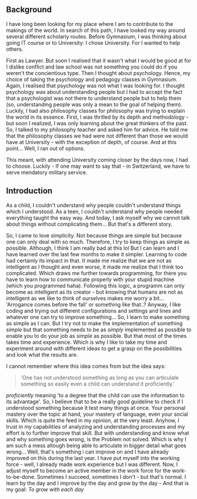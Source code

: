 Background
-------------------------------------------------------------------------------

I have long been looking for my place where I am to contribute to the makings of 
the world. In search of this path, I have looked my way around several different 
scholarly routes. Before Gymnasium, I was thinking about going IT course or to 
University: I chose University. For I wanted to help others.

First as Lawyer. But soon I realised that it wasn't what I would be good at for 
I dislike conflict and law school was not something you could do if you weren't 
the concientious type. Then I thought about psychology. Hence, my choice of taking 
the psychology and pedagogy classes in Gymnasium. Again, I realised that psychology 
was not what I was looking for. I thought psychology was about understanding people 
but I had to accept the fact that a psychologist was not there to understand people 
but to help them (so, understanding people was only a mean to the goal of helping 
them). Luckily, I had also philosophy classes for philosophy was trying to explain 
the world in its essence. First, I was thrilled by its depth and methodology - but 
soon I realized, I was only learning about the great thinkers of the past. So, I 
talked to my philosophy teacher and asked him for advice. He told me that the philosophy 
classes we had were not different than those we would have at University - with 
the exception of depth, of course. And at this point... Well, I ran out of options.

This meant, with attending University coming closer by the days now, I had to choose.
Luckily - If one may want to say that - in Switzerland, we have to serve mendatory 
military service.

<!-- continue here -->





Introduction
------------
As a child, I couldn't understand why people couldn't understand things which I understood. As a
teen, I couldn't understand why people needed everything taught the easy way. And today, I ask 
myself why we cannot talk about things without complicating them... But that's a different story.

So, I came to love simplicity. Not because things are simple but because one can only deal with
so much. Therefore, I try to keep things as simple as possible. Although, I think I am really bad
at this lol But I can learn and I have learned over the last few months to make it simpler. Learning
to code had certainly its impact in that. It made me realize that we are not as intelligent as I 
thought and even worse, it made me realize that I think too complicated. Which draws me further
towards programming, for there you have to learn how to communicate properly with your stupid 
machine (which you programmed haha). Following this logic, a programm can only become as 
intelligent as its creator - but knowing that humans are not as intelligent as we like to 
think of ourselves makes me worry a bit... 'Arrogance comes before the fall' or something like 
that..? Anyway, I like coding and trying out different configurations and settings and lines
and whatever one can try to improve something... So, I learn to make something as simple as I can. 
But I try not to make the implementation of something *simple* but that something needs to be as
*simply* implemented as possible to enable you to do your job as *simple* as possible. But that 
most of the times takes time and experience. Which is why I like to take my time and experiment 
around with different ideas to get a grasp on the possibilities and look what the results are. 

I cannot remember where this idea comes from but the idea says:
> 'One has not understood something as long as you can articulate something so easily even a child 
>  can understand it proficiently.'

*proficiently* meaning 'to a degree that the child can use the information to its advantage'. So,
I believe that to be a really good guideline to check if I understood something because it test
many things at once. Your personal mastery over the topic at hand, your mastery of language, even
your social skills. Which is quite the feed in my opinion, at the very least. 
Anyhow, 
I trust in my capabilities of analyzing and understanding processes and my effort is to further 
improve that skill. But with understanding and know what and why something goes wrong, is the 
Problem not solved. Which is why I am such a mess altough being able to articulate in bigger detail
what goes wrong... Well, that's something i can improve on and I have already improved on this 
during the last year. I have put myself into the working force - well, I already made work 
experience but I was different. Now, I adjust myself to become an active member in the work force 
for the work-to-be-done. Sometimes I succeed, sometimes I don't - but that's normal. I learn by the
day and I improve by the day and grow by the day - And that is my goal: *To grow with each day*